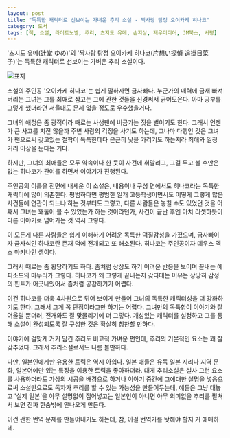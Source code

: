 ```yaml
---
layout: post
title: "독특한 캐릭터로 선보이는 가벼운 추리 소설 - 짝사랑 탐정 오이카케 히나코"
category: 도서
tags: [책, 소설, 라이트노벨, 추리, 츠지도 유메, 손지상, 제우미디어, JM북스, 서평]
---
```


'츠지도 유메(辻堂 ゆめ)'의
'짝사랑 탐정 오이카케 히나코(片想い探偵 追掛日菜子)'는
독특한 캐릭터로 선보이는 가벼운 추리 소설이다.

<!--
일러스트:
히에다 야에(稗田 やゑ)
-->

![표지](https://lh3.googleusercontent.com/5-V99PDDLhOPjtgaNxPNKLdIhZrboPuPj0VAbrP8hUW-px2uNcr8RsEIHNBO_LVsW_g43-_GhMcyNg=s480)

소설의 주인공 '오이카케 히나코'는 쉽게 말하자면 금사빠다.
누군가의 매력에 금새 빠져버리는 그녀는
그를 최애로 삼고는 그에 관한 것들을 신경써서 긁어모은다.
아마 공부를 그렇게 했더라면 서울대도 문제 없을 정도로 우수했을거다.

그녀의 애정은 좀 광적이라 때로는 사생팬에 버금가는 짓을 벌이기도 한다.
그래서 언젠가 큰 사고를 치진 않을까 주변 사람의 걱정을 사기도 하는데,
그나마 다행인 것은 그녀가 팬으로써 갖고있는 철학이 독특한데다
은근히 낯을 가리기도 하는지라
최애와 일정 거리 이상을 둔다는 거다.

하지만, 그녀의 최애들은 모두 약속이나 한 듯이 사건에 휘말리고,
그걸 두고 볼 수만은 없는 히나코가 관여를 하면서 이야기가 진행된다.

주인공의 이름을 전면에 내세운 이 소설은,
내용이나 구성 면에서도 히나코라는 독특한 캐릭터에 많이 의존한다.
평범하다면 평범한 일개 고등학생이면서도
어떻게 그렇게 많은 사건들에 연관이 되느냐 하는 것부터도 그렇고,
다른 사람들은 놓칠 수도 있었던 것을 어째서 그녀는 꽤뚫어 볼 수 있었는가 하는 것이라던가,
사건이 끝난 후엔 마치 리셋하듯이 다른 이야기로 넘어가는 것 역시 그렇다.

이 모든게 다른 사람들은 쉽게 이해하기 어려운 독특한 덕질감성을 가졌으며,
금사빠이자 금사식인 하나코란 존재 덕에 전개되고 또 해소된다.
히나코는 주인공이자 데우스 엑스 마키나인 셈이다.

그래서 때로는 좀 황당하기도 하다.
좀처럼 상상도 하기 어려운 반응을 보이며 끝내는 에피소드의 마무리가 그렇다.
히나코가 왜 그렇게 끝내는지 갖다대는 이유는 상당히 감정의 핀트가 어긋나있어서 좀처럼 공감하기가 어렵다.

이건 히나코를 더욱 4차원으로 튀어 보이게 만들어
그녀의 독특한 캐릭터성을 더 강화하기도 한다.
그래서 그게 꼭 단점이라고만 하기는 어렵다.
그녀만의 독특함이 이야기와 잘 어울릴 뿐더러, 전개와도 잘 맞물리기에 더 그렇다.
개성있는 캐릭터를 설정하고 그를 통해 소설이 완성되도록 잘 구성한 것은 확실히 칭찬할 만하다.

이야기에 걸맞게 거기 담긴 추리도 비교적 가벼운 편인데,
추리의 기본적인 요소는 꽤 잘 갖추었다.
그래서 추리소설로서도 나름 볼만하다.

다만, 일본인에게만 유용한 트릭은 역시 아쉽다.
일본 애들은 유독 일본 지리나 지역 문화, 일본어에만 있는 특징을 이용한 트릭을 좋아하더라.
대게 추리소설은 설사 그런 요소를 사용하더라도
가상의 시공을 배경으로 하거나 이야기 중간에 그에대한 설명을 넣음으로써
소설만으로도 독자가 추리를 할 수 있는 가능성을 만들어두는데,
얘들은 그냥 대놓고 '실제 일본'을 아무 설명없이 집어넣고는
일본인이 아니면 아무 의미없을 추리를 펼쳐서
보면 진짜 한숨밖에 안나오게 만든다.

이건 괜한 번역 문제를 만들어내기도 하는데,
참, 이걸 번역가를 탓해야 할지 거 애매하네.
